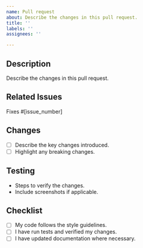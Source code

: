 ```yaml
---
name: Pull request
about: Describe the changes in this pull request.
title: ''
labels: ''
assignees: ''

---
```


## Description
Describe the changes in this pull request.

## Related Issues
Fixes #[issue_number]

## Changes
- [ ] Describe the key changes introduced.
- [ ] Highlight any breaking changes.

## Testing
- Steps to verify the changes.
- Include screenshots if applicable.

## Checklist
- [ ] My code follows the style guidelines.
- [ ] I have run tests and verified my changes.
- [ ] I have updated documentation where necessary.
